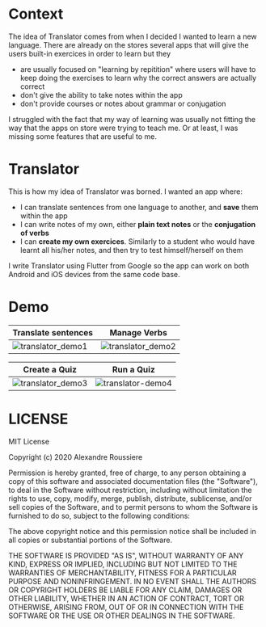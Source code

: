 # Context

The idea of Translator comes from when I decided I wanted to learn a new language.
There are already on the stores several apps that will give the users built-in exercices in order to learn but they

- are usually focused on "learning by repitition" where users will have to keep doing the exercises to learn why the correct answers are actually correct
- don't give the ability to take notes within the app
- don't provide courses or notes about grammar or conjugation

I struggled with the fact that my way of learning was usually not fitting the way that the apps on store were trying to teach me. Or at least, I was missing some features that are useful to me.

# Translator

This is how my idea of Translator was borned. I wanted an app where: 

- I can translate sentences from one language to another, and **save** them within the app
- I can write notes of my own, either **plain text notes** or the **conjugation of verbs**
- I can **create my own exercices**. Similarly to a student who would have learnt all  his/her notes, and then try to test himself/herself on them

I write Translator using Flutter from Google so the app can work on both Android and iOS devices from the same code base. 

# Demo 

Translate sentences | Manage Verbs 
------------------- | -----------------------
![translator_demo1](https://user-images.githubusercontent.com/16949791/73762019-379b8800-4735-11ea-84d1-8f30742cd3ec.gif) | ![translator_demo2](https://user-images.githubusercontent.com/16949791/73762045-42561d00-4735-11ea-9e77-4b69edfcdcd9.gif)
    

Create a Quiz | Run a Quiz
-------------- | -----------------
![translator_demo3](https://user-images.githubusercontent.com/16949791/73762173-6f0a3480-4735-11ea-9c49-3af4d55c6e4b.gif) | ![translator-demo4](https://user-images.githubusercontent.com/16949791/73762180-716c8e80-4735-11ea-9985-1b6e04c290c7.gif)

# LICENSE

MIT License

Copyright (c) 2020 Alexandre Roussiere

Permission is hereby granted, free of charge, to any person obtaining a copy of this software and associated documentation files (the "Software"), to deal in the Software without restriction, including without limitation the rights to use, copy, modify, merge, publish, distribute, sublicense, and/or sell copies of the Software, and to permit persons to whom the Software is furnished to do so, subject to the following conditions:

The above copyright notice and this permission notice shall be included in all copies or substantial portions of the Software.

THE SOFTWARE IS PROVIDED "AS IS", WITHOUT WARRANTY OF ANY KIND, EXPRESS OR IMPLIED, INCLUDING BUT NOT LIMITED TO THE WARRANTIES OF MERCHANTABILITY, FITNESS FOR A PARTICULAR PURPOSE AND NONINFRINGEMENT. IN NO EVENT SHALL THE AUTHORS OR COPYRIGHT HOLDERS BE LIABLE FOR ANY CLAIM, DAMAGES OR OTHER LIABILITY, WHETHER IN AN ACTION OF CONTRACT, TORT OR OTHERWISE, ARISING FROM, OUT OF OR IN CONNECTION WITH THE SOFTWARE OR THE USE OR OTHER DEALINGS IN THE SOFTWARE.
